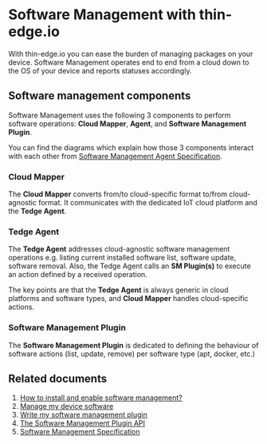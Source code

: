 # Software Management with thin-edge.io

With thin-edge.io you can ease the burden of managing packages on your device.
Software Management operates end to end from a cloud down to the OS of your device and reports statuses accordingly.

## Software management components

Software Management uses the following 3 components to perform software operations:
**Cloud Mapper**, **Agent**, and **Software Management Plugin**.

You can find the diagrams which explain how those 3 components interact with each other from [Software Management Agent Specification](https://thin-edge.github.io/thin-edge.io-specs/software-management/sm-agent.html).

### Cloud Mapper

The **Cloud Mapper** converts from/to cloud-specific format to/from cloud-agnostic format.
It communicates with the dedicated IoT cloud platform and the **Tedge Agent**.

### Tedge Agent

The **Tedge Agent** addresses cloud-agnostic software management operations e.g. listing current installed software list, software update, software removal.
Also, the Tedge Agent calls an **SM Plugin(s)** to execute an action defined by a received operation.

The key points are that the **Tedge Agent** is always generic in cloud platforms and software types, and **Cloud Mapper** handles cloud-specific actions.

### Software Management Plugin

The **Software Management Plugin** is dedicated to defining the behaviour of software actions (list, update, remove) per software type (apt, docker, etc.)

## Related documents
1. [How to install and enable software management?](../howto-guides/012_install_and_enable_software_management.md)
2. [Manage my device software](../tutorials/software-management.md)
3. [Write my software management plugin](../tutorials/write-my-software-management-plugin.md)
4. [The Software Management Plugin API](../references/plugin-api.md)
5. [Software Management Specification](https://github.com/thin-edge/thin-edge.io-specs/tree/main/src/software-management)
